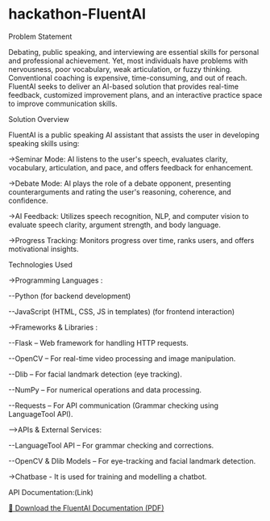 # hackathon-FluentAI
Problem Statement

Debating, public speaking, and interviewing are essential skills for personal and professional achievement. Yet, most individuals have problems with nervousness, poor vocabulary, weak articulation, or fuzzy thinking. Conventional coaching is expensive, time-consuming, and out of reach.
FluentAI seeks to deliver an AI-based solution that provides real-time feedback, customized improvement plans, and an interactive practice space to improve communication skills.

Solution Overview

FluentAI is a public speaking AI assistant that assists the user in developing speaking skills using:

->Seminar Mode: AI listens to the user's speech, evaluates clarity, vocabulary, articulation, and pace, and offers feedback for enhancement.

->Debate Mode: AI plays the role of a debate opponent, presenting counterarguments and rating the user's reasoning, coherence, and confidence.

->AI Feedback: Utilizes speech recognition, NLP, and computer vision to evaluate speech clarity, argument strength, and body language.

->Progress Tracking: Monitors progress over time, ranks users, and offers motivational insights.

Technologies Used

->Programming Languages : 

--Python (for backend development) 

--JavaScript (HTML, CSS, JS in templates) (for frontend interaction)

->Frameworks & Libraries :

--Flask – Web framework for handling HTTP requests.

--OpenCV – For real-time video processing and image manipulation.

--Dlib – For facial landmark detection (eye tracking).

--NumPy – For numerical operations and data processing.

--Requests – For API communication (Grammar checking using LanguageTool API).

-->APIs & External Services:

--LanguageTool API – For grammar checking and corrections.

--OpenCV & Dlib Models – For eye-tracking and facial landmark detection.

->Chatbase - It is used for training and modelling a chatbot.

API Documentation:(Link)

[📄 Download the FluentAI Documentation (PDF)](https://github.com/BhanuPrakashYarajarla/hackathon-FluentAI/blob/main/FluentAI%20API%20Documentation.pdf?raw=true)
